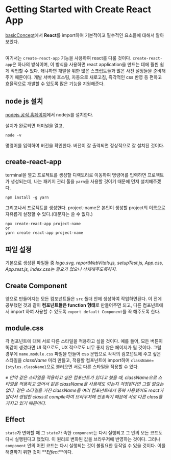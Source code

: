 # Getting Started with Create React App

[basicConcept](https://github.com/gtengine/reactBasic/tree/main/0_whyReact/basicConcept)에서 **React**를 import하여 기본적이고 필수적인 요소들에 대해서 알아보았다.<br><br>

여기서는 `create-react-app` 기능을 사용하여 react를 다룰 것이다. `create-react-app`은 하나의 방식이며, 이 방식을 사용하면 react application을 만드는 데에 훨씬 쉽게 작업할 수 있다. 왜냐하면 개발을 위한 많은 스크립트들과 많은 사전 설정들을 준비해주기 때문이다. 개발 서버에 호스팅, 자동으로 새로고침, 즉각적인 css 반영 등 편하고 효율적으로 개발할 수 있도록 많은 기능을 지원해준다.

## node js 설치

[nodejs 공식 홈페이지](https://nodejs.org/ko/)에서 nodejs를 설치한다.

설치가 완료되면 터미널을 열고,

```
node -v
```

명령어를 입력하여 버전을 확인한다. 버전이 잘 출력되면 정상적으로 잘 설치된 것이다.

## create-react-app

terminal을 열고 프로젝트를 생성할 디렉토리로 이동하여 명령어를 입력하면 프로젝트가 생성되는데, 나는 패키지 관리 툴을 `yarn`을 사용할 것이기 때문에 먼저 설치해주겠다.

```
npm install -g yarn
```

그리고나서 프로젝트를 생성한다. project-name은 본인이 생성할 project의 이름으로 자유롭게 설정할 수 있다.(대문자는 쓸 수 없다.)

```
npx create-react-app project-name
or
yarn create react-app project-name
```

## 파일 설정

기본으로 생성된 파일들 중 _logo.svg, reportWebVitals.js, setupTest.js, App.css, App.test.js, index.css는 필요가 없으니 삭제해주도록하자._

## Create Component

앞으로 만들어지는 모든 컴포넌트들은 `src` 폴더 안에 생성하여 작업하면된다. 이 전에 공부했던 것과 같이 **컴포넌트들은 function 형태**로 만들어주면 되고, 다른 컴포넌트에서 import 하여 사용할 수 있도록 `export default Component`를 꼭 해주도록 한다.

## module.css

각 컴포넌트에 대해 서로 다른 스타일을 적용하고 싶을 것이다. 예를 들어, 모든 버튼이 똑같이 생겼다면 UI 적으로도, UX 적으로도 너무 좋지 않은 페이지가 될 것이다. 그럴 경우에 `name.module.css` 파일을 만들어 css 문법으로 각각의 컴포넌트에 주고 싶은 스타일을 _className_ 미리 만들고, 적용할 컴포넌트에 import하여 `className={styles.className}`으로 불러오면 서로 다른 스타일을 적용할 수 있다.

_※ 만약 같은 스타일을 적용하고 싶은 컴포넌트가 있다고 했을 때, className으로 스타일을 적용하고 있어서 같은 className을 사용해도 되는지 걱정된다면 그럴 필요는 없다. 같은 스타일을 가진 className을 여러 컴포넌트에서 중복 사용했어도 react가 알아서 랜덤한 class로 compile하여 브라우저에 전송하기 때문에 서로 다른 class를 가지고 있기 때문이다._

## Effect

`state`가 변화할 때 그 `state`가 속한 `component`는 다시 실행되고 그 안의 모든 코드도 다시 실행된다고 했었다. 이 원리로 변화된 값을 브라우저에 반영하는 것이다. 그러나 `component` 안의 어떤 코드는 다시 실행되는 것이 불필요한 동작일 수 있을 것이다. 이를 해결하기 위한 것이 **_Effect_**이다.
